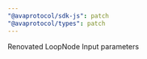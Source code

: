```yaml
---
"@avaprotocol/sdk-js": patch
"@avaprotocol/types": patch
---
```


Renovated LoopNode Input parameters
